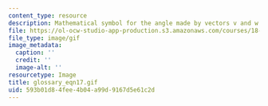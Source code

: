 ```yaml
---
content_type: resource
description: Mathematical symbol for the angle made by vectors v and w.
file: https://ol-ocw-studio-app-production.s3.amazonaws.com/courses/18-013a-calculus-with-applications-spring-2005/593b01d84fee4b04a99d9167d5e61c2d_glossary_eqn17.gif
file_type: image/gif
image_metadata:
  caption: ''
  credit: ''
  image-alt: ''
resourcetype: Image
title: glossary_eqn17.gif
uid: 593b01d8-4fee-4b04-a99d-9167d5e61c2d
---
```

